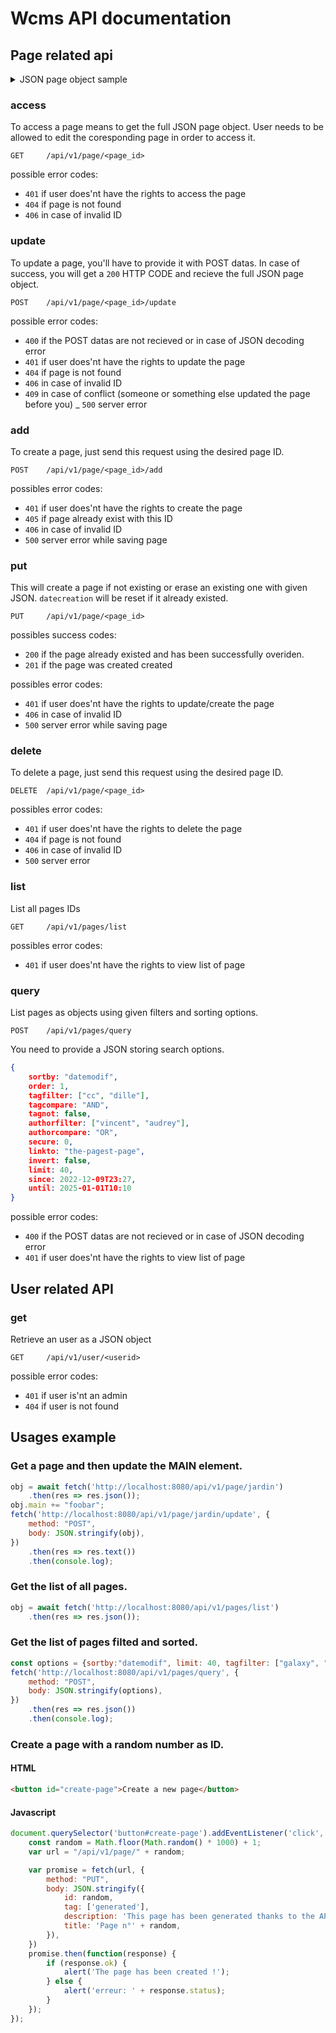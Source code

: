 Wcms API documentation
=================


Page related api
----------------




<details>
    <summary>JSON page object sample</summary>
    <pre>
        <code>
{
    "id": "garden",
    "title": "A nice Garden !!",
    "description": "With a lot of snails",
    "lang": "en",
    "tag": [
        "place", "green"
    ],
    "date": "2022-03-20T20:47:00+0100",
    "datecreation": "2022-03-20T20:47:18+0100",
    "datemodif": "2022-05-29T14:59:58+0200",
    "daterender": "2022-05-14T16:42:49+0200",
    "css": "",
    "javascript": "",
    "body": "%HEADER%\r\n\r\n%NAV%\r\n\r\n%ASIDE%\r\n\r\n%MAIN%\r\n\r\n%FOOTER%",
    "header": "",
    "main": "# Welcome to my Garden !!",
    "nav": "",
    "aside": "",
    "footer": "",
    "externalcss": [],
    "customhead": "",
    "secure": 1,
    "interface": "main",
    "linkto": [],
    "templatebody": "",
    "templatecss": "",
    "templatejavascript": "",
    "templateoptions": [
        "thumbnail",
        "recursivecss",
        "externalcss",
        "favicon",
        "externaljavascript"
    ],
    "favicon": "",
    "thumbnail": "",
    "authors": [
        "cindy",
        "vincent"
    ],
    "invites": [],
    "readers": [],
    "affcount": 1,
    "visitcount": 0,
    "editcount": 3,
    "editby": [],
    "sleep": 0,
    "redirection": "",
    "refresh": 0,
    "password": null
}
        </code>
    </pre>
</details>


### access

To access a page means to get the full JSON page object. User needs to be allowed to edit the coresponding page in order to access it.

    GET     /api/v1/page/<page_id>

possible error codes:

- `401` if user does'nt have the rights to access the page
- `404` if page is not found
- `406` in case of invalid ID

### update

To update a page, you'll have to provide it with POST datas.
In case of success, you will get a `200` HTTP CODE and recieve the full JSON page object.

    POST    /api/v1/page/<page_id>/update

possible error codes:

- `400` if the POST datas are not recieved or in case of JSON decoding error
- `401` if user does'nt have the rights to update the page
- `404` if page is not found
- `406` in case of invalid ID
- `409` in case of conflict (someone or something else updated the page before you)
_ `500` server error



### add

To create a page, just send this request using the desired page ID.

    POST    /api/v1/page/<page_id>/add

possibles error codes:

- `401` if user does'nt have the rights to create the page
- `405` if page already exist with this ID
- `406` in case of invalid ID
- `500` server error while saving page


### put

This will create a page if not existing or erase an existing one with given JSON.
`datecreation` will be reset if it already existed.

    PUT     /api/v1/page/<page_id>

possibles success codes:

- `200` if the page already existed and has been successfully overiden.
- `201` if the page was created created

possibles error codes:

- `401` if user does'nt have the rights to update/create the page
- `406` in case of invalid ID
- `500` server error while saving page



### delete

To delete a page, just send this request using the desired page ID.

    DELETE  /api/v1/page/<page_id>

possibles error codes:

- `401` if user does'nt have the rights to delete the page
- `404` if page is not found
- `406` in case of invalid ID
- `500` server error


### list

List all pages IDs

    GET     /api/v1/pages/list

possibles error codes:

- `401` if user does'nt have the rights to view list of page


### query

List pages as objects using given filters and sorting options.

    POST    /api/v1/pages/query

You need to provide a JSON storing search options.

```json
{
    sortby: "datemodif",
    order: 1,
    tagfilter: ["cc", "dille"],
    tagcompare: "AND",
    tagnot: false,
    authorfilter: ["vincent", "audrey"],
    authorcompare: "OR",
    secure: 0,
    linkto: "the-pagest-page",
    invert: false,
    limit: 40,
    since: 2022-12-09T23:27,
    until: 2025-01-01T10:10
}
```

possible error codes:

- `400` if the POST datas are not recieved or in case of JSON decoding error
- `401` if user does'nt have the rights to view list of page




User related API
----------------


### get

Retrieve an user as a JSON object

    GET     /api/v1/user/<userid>

possible error codes:

- `401` if user is'nt an admin
- `404` if user is not found



Usages example
--------------

### Get a page and then update the MAIN element.

```js
obj = await fetch('http://localhost:8080/api/v1/page/jardin')
    .then(res => res.json());
obj.main += "foobar";
fetch('http://localhost:8080/api/v1/page/jardin/update', {
    method: "POST",
    body: JSON.stringify(obj),
})
    .then(res => res.text())
    .then(console.log);
```

### Get the list of all pages.

```js
obj = await fetch('http://localhost:8080/api/v1/pages/list')
    .then(res => res.json());
```

### Get the list of pages filted and sorted.

```js
const options = {sortby:"datemodif", limit: 40, tagfilter: ["galaxy", "sublime"]};
fetch('http://localhost:8080/api/v1/pages/query', {
    method: "POST",
    body: JSON.stringify(options),
})
    .then(res => res.json())
    .then(console.log);
```

### Create a page with a random number as ID.

#### HTML

```html
<button id="create-page">Create a new page</button>
```

#### Javascript

```js
document.querySelector('button#create-page').addEventListener('click', function(){
    const random = Math.floor(Math.random() * 1000) + 1;
    var url = "/api/v1/page/" + random;

    var promise = fetch(url, {
        method: "PUT",
        body: JSON.stringify({
            id: random,
            tag: ['generated'],
            description: 'This page has been generated thanks to the API',
            title: 'Page n°' + random,
        }),
    })
    promise.then(function(response) {
        if (response.ok) {
            alert('The page has been created !');
        } else {
            alert('erreur: ' + response.status);
        }
    });
});
```


